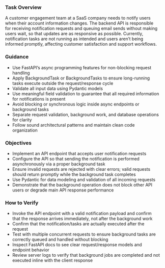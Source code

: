 ### Task Overview

A customer engagement team at a SaaS company needs to notify users when their account information changes. The backend API is responsible for receiving notification requests and queuing email sends without making users wait, so that updates are as responsive as possible. Currently, notification tasks are not running as intended and users aren’t being informed promptly, affecting customer satisfaction and support workflows.

### Guidance

- Use FastAPI’s async programming features for non-blocking request handling
- Apply BackgroundTask or BackgroundTasks to ensure long-running tasks execute outside the request/response cycle
- Validate all input data using Pydantic models
- Use meaningful field validation to guarantee that all required information for notifications is present
- Avoid blocking or synchronous logic inside async endpoints or background tasks
- Separate request validation, background work, and database operations for clarity
- Follow sound architectural patterns and maintain clean code organization

### Objectives

- Implement an API endpoint that accepts user notification requests
- Configure the API so that sending the notification is performed asynchronously via a proper background task
- Ensure invalid requests are rejected with clear errors; valid requests should return promptly while the background task completes
- Use Pydantic for data modeling and validation of all incoming requests
- Demonstrate that the background operation does not block other API users or degrade main API response performance

### How to Verify

- Invoke the API endpoint with a valid notification payload and confirm that the response arrives immediately, not after the background work
- Confirm that the notification/tasks are actually executed after the request
- Test with multiple concurrent requests to ensure background tasks are correctly queued and handled without blocking
- Inspect FastAPI docs to see clear request/response models and endpoint behavior
- Review server logs to verify that background jobs are completed and not executed inline with the client response
